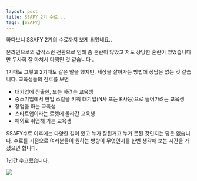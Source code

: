 ```yaml
---
layout: post
title: SSAFY 2기 수료...
tags: [SSAFY] 
---
```




하다보니 SSAFY 2기의 수료까지 보게 되었네요.. 

온라인으로의 갑작스런 전환으로 인해 좀 혼란이 많았고 저도 상당한 혼란이 있었습니다만 무사히 잘 마쳐서 다행인 것 같습니다 .

1기때도 그렇고 2기때도 같은 말을 했지만, 세상을 살아가는 방법에 정답은 없는 것 같습니다. 교육생들의 진로를 보면 

* 대기업에 진출한, 또는 하려는 교육생
* 중소기업에서 현업 스킬을 키워 대기업(N사 또는 K사등)으로 들어가려는 교육생 
* 창업을 하는 교육생 
* 스타트업이라는 로켓에 올라간 교육생
* 해외로 취업해 가는 교육생



SSAFY수료 이후에는 다양한 길이 있고 누가 잘된거고 누가 못된 것인지는 답은 없습니다. 수료를 기점으로 여러분들이 원하는 방향이 무엇인지를 한번 생각해 보는 시간을 가졌으면 합니다. 



1년간 수고했습니다. 

![](https://www.sangji.ac.kr/images/department/graduation_depart_top.jpg)

